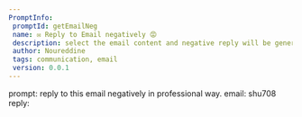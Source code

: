 ```yaml
---
PromptInfo:
 promptId: getEmailNeg
 name: ✉️ Reply to Email negatively 😡
 description: select the email content and negative reply will be generated
 author: Noureddine
 tags: communication, email
 version: 0.0.1
---
```

prompt:
reply to this email negatively in professional way. 
email: 
shu708
reply: 
